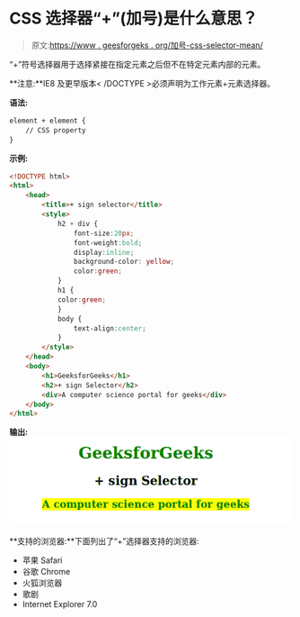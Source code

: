 # CSS 选择器“+”(加号)是什么意思？

> 原文:[https://www . geesforgeks . org/加号-css-selector-mean/](https://www.geeksforgeeks.org/what-does-the-plus-sign-css-selector-mean/)

“+”符号选择器用于选择紧接在指定元素之后但不在特定元素内部的元素。

**注意:**IE8 及更早版本< /DOCTYPE >必须声明为工作元素+元素选择器。

**语法:**

```html
element + element {
    // CSS property
} 

```

**示例:**

```html
<!DOCTYPE html>
<html>
    <head>
        <title>+ sign selector</title>
        <style>
            h2 + div {
                font-size:20px;
                font-weight:bold;
                display:inline;
                background-color: yellow;
                color:green;
            }
            h1 {
            color:green;
            }
            body {
                text-align:center;
            }
        </style>
    </head>
    <body>
        <h1>GeeksforGeeks</h1>
        <h2>+ sign Selector</h2>
        <div>A computer science portal for geeks</div>
    </body>
</html>                    
```

**输出:**
![](img/f748f728e8a1d80dc3c5161c839ff854.png)

**支持的浏览器:**下面列出了“+”选择器支持的浏览器:

*   苹果 Safari
*   谷歌 Chrome
*   火狐浏览器
*   歌剧
*   Internet Explorer 7.0